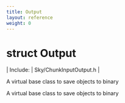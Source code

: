 ```yaml
---
title: Output
layout: reference
weight: 0
---
```

struct Output
===

| Include: | Sky/ChunkInputOutput.h |

A virtual base class to save objects to binary
  



A virtual base class to save objects to binary
  

